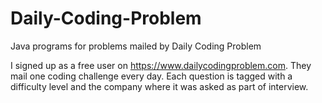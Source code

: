 # Daily-Coding-Problem
Java programs for problems mailed by Daily Coding Problem

I signed up as a free user on https://www.dailycodingproblem.com. They mail one coding challenge every day.
Each question is tagged with a difficulty level and the company where it was asked as part of interview.
